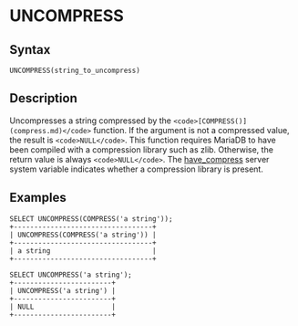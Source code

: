 
# UNCOMPRESS

## Syntax


```
UNCOMPRESS(string_to_uncompress)
```

## Description


Uncompresses a string compressed by the `<code>[COMPRESS()](compress.md)</code>` function. If the
argument is not a compressed value, the result is `<code>NULL</code>`. This function
requires MariaDB to have been compiled with a compression library such
as zlib. Otherwise, the return value is always `<code>NULL</code>`. The [have_compress](../../../../../../server-usage/replication-cluster-multi-master/optimization-and-tuning/system-variables/server-system-variables.md#have_compress) server system variable indicates whether a compression library is present.


## Examples


```
SELECT UNCOMPRESS(COMPRESS('a string'));
+----------------------------------+
| UNCOMPRESS(COMPRESS('a string')) |
+----------------------------------+
| a string                         |
+----------------------------------+

SELECT UNCOMPRESS('a string');
+------------------------+
| UNCOMPRESS('a string') |
+------------------------+
| NULL                   |
+------------------------+
```
